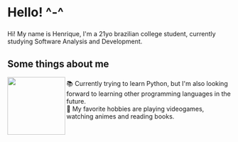 <h1 align="left">Hello! ^-^</h1>

###

<p align="left">Hi! My name is Henrique, I'm a 21yo brazilian college student, currently studying Software Analysis and Development.</p>

###

<h2 align="left">Some things about me</h2>

<img align="left" height="130" src="https://i.pinimg.com/originals/53/04/96/530496f5dcf65046e8c0360d7d89b10a.gif"/>

###

<p align="left">📚 Currently trying to learn Python, but I'm also looking forward to learning other programming languages in the future.<br>🎲 My favorite hobbies are playing videogames, watching animes and reading books.<br></p>

###
